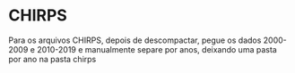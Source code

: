 # CHIRPS
Para os arquivos CHIRPS, depois de descompactar, pegue os dados 2000-2009 e 2010-2019 e manualmente separe por anos, deixando uma pasta por ano na pasta chirps